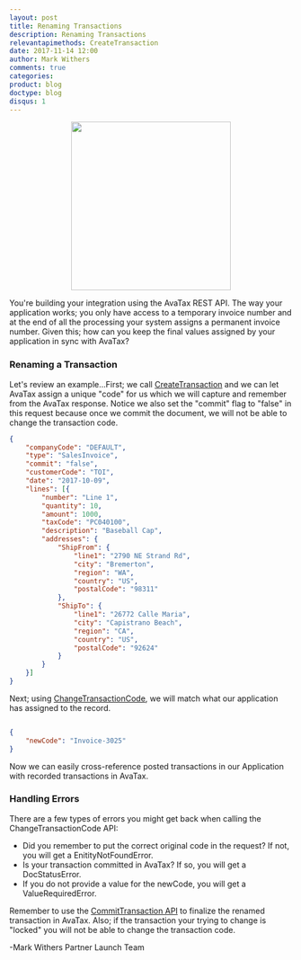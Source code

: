 ```yaml
---
layout: post
title: Renaming Transactions
description: Renaming Transactions
relevantapimethods: CreateTransaction
date: 2017-11-14 12:00
author: Mark Withers
comments: true
categories:
product: blog
doctype: blog
disqus: 1
---
```


<center><img src="/images/renaming-transaction.jpg" height="300" width="75%"/></center>

You're building your integration using the AvaTax REST API.  The way your application works; you only have access to a temporary invoice number and at the end of all the processing your system assigns a permanent invoice number.  Given this; how can you keep the final values assigned by your application in sync with AvaTax?

<h3>Renaming a Transaction</h3>
Let's review an example...First; we call <a href="/api-reference/avatax/rest/v2/methods/Transactions/CreateTransaction/">CreateTransaction</a> and we can let AvaTax assign a unique "code" for us which we will capture and remember from the AvaTax response.  Notice we also set the "commit" flag to "false" in this request because once we commit the document, we will not be able to change the transaction code.

```json
{
    "companyCode": "DEFAULT",
    "type": "SalesInvoice",
    "commit": "false",
    "customerCode": "TOI",
    "date": "2017-10-09",
    "lines": [{
        "number": "Line 1",
        "quantity": 10,
        "amount": 1000,
        "taxCode": "PC040100",
        "description": "Baseball Cap",
        "addresses": {
            "ShipFrom": {
                "line1": "2790 NE Strand Rd",
                "city": "Bremerton",
                "region": "WA",
                "country": "US",
                "postalCode": "98311"
            },
            "ShipTo": {
                "line1": "26772 Calle Maria",
                "city": "Capistrano Beach",
                "region": "CA",
                "country": "US",
                "postalCode": "92624"
            }
        }
    }]
}
```

Next; using <a href="/api-reference/avatax/rest/v2/methods/Transactions/ChangeTransactionCode/">ChangeTransactionCode</a>, we will match what our application has assigned to the record.

```json

{
    "newCode": "Invoice-3025"
}   
```

Now we can easily cross-reference posted transactions in our Application with recorded transactions in AvaTax.

<h3>Handling Errors</h3>
There are a few types of errors you might get back when calling the ChangeTransactionCode API:
<ul class="normal">
    <li>Did you remember to put the correct original code in the request?  If not, you will get a EnitityNotFoundError.</li>
    <li>Is your transaction committed in AvaTax? If so, you will get a DocStatusError.</li>
    <li>If you do not provide a value for the newCode, you will get a ValueRequiredError.</li>
</ul>

Remember to use the <a href="/api-reference/avatax/rest/v2/methods/Transactions/CommitTransaction/">CommitTransaction API</a> to finalize the renamed transaction in AvaTax. Also; if the transaction your trying to change is "locked" you will not be able to change the transaction code.  

-Mark Withers Partner Launch Team